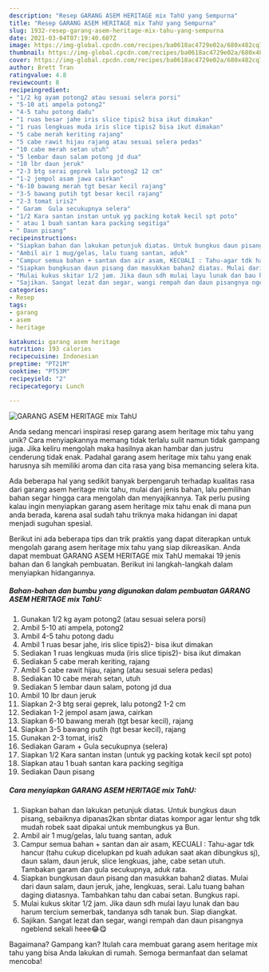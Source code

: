 ```yaml
---
description: "Resep GARANG ASEM HERITAGE mix TahU yang Sempurna"
title: "Resep GARANG ASEM HERITAGE mix TahU yang Sempurna"
slug: 1932-resep-garang-asem-heritage-mix-tahu-yang-sempurna
date: 2021-03-04T07:19:40.607Z
image: https://img-global.cpcdn.com/recipes/ba0618ac4729e02a/680x482cq70/garang-asem-heritage-mix-tahu-foto-resep-utama.jpg
thumbnail: https://img-global.cpcdn.com/recipes/ba0618ac4729e02a/680x482cq70/garang-asem-heritage-mix-tahu-foto-resep-utama.jpg
cover: https://img-global.cpcdn.com/recipes/ba0618ac4729e02a/680x482cq70/garang-asem-heritage-mix-tahu-foto-resep-utama.jpg
author: Brett Tran
ratingvalue: 4.8
reviewcount: 8
recipeingredient:
- "1/2 kg ayam potong2 atau sesuai selera porsi"
- "5-10 ati ampela potong2"
- "4-5 tahu potong dadu"
- "1 ruas besar jahe iris slice tipis2 bisa ikut dimakan"
- "1 ruas lengkuas muda iris slice tipis2 bisa ikut dimakan"
- "5 cabe merah keriting rajang"
- "5 cabe rawit hijau rajang atau sesuai selera pedas"
- "10 cabe merah setan utuh"
- "5 lembar daun salam potong jd dua"
- "10 lbr daun jeruk"
- "2-3 btg serai geprek lalu potong2 12 cm"
- "1-2 jempol asam jawa cairkan"
- "6-10 bawang merah tgt besar kecil rajang"
- "3-5 bawang putih tgt besar kecil rajang"
- "2-3 tomat iris2"
- " Garam  Gula secukupnya selera"
- "1/2 Kara santan instan untuk yg packing kotak kecil spt poto"
- " atau 1 buah santan kara packing segitiga"
- " Daun pisang"
recipeinstructions:
- "Siapkan bahan dan lakukan petunjuk diatas. Untuk bungkus daun pisang, sebaiknya dipanas2kan sbntar diatas kompor agar lentur shg tdk mudah robek saat dipakai untuk membungkus ya Bun."
- "Ambil air 1 mug/gelas, lalu tuang santan, aduk"
- "Campur semua bahan + santan dan air asam, KECUALI : Tahu-agar tdk hancur (tahu cukup dicelupkan pd kuah adukan saat akan dibungkus sj), daun salam, daun jeruk, slice lengkuas, jahe, cabe setan utuh. Tambakan garam dan gula secukupnya, aduk rata."
- "Siapkan bungkusan daun pisang dan masukkan bahan2 diatas. Mulai dari daun salam, daun jeruk, jahe, lengkuas, serai. Lalu tuang bahan daging diatasnya. Tambahkan tahu dan cabai setan. Bungkus rapi."
- "Mulai kukus skitar 1/2 jam. Jika daun sdh mulai layu lunak dan bau harum tercium semerbak, tandanya sdh tanak bun. Siap diangkat."
- "Sajikan. Sangat lezat dan segar, wangi rempah dan daun pisangnya ngeblend sekali heee😂😋"
categories:
- Resep
tags:
- garang
- asem
- heritage

katakunci: garang asem heritage 
nutrition: 193 calories
recipecuisine: Indonesian
preptime: "PT21M"
cooktime: "PT53M"
recipeyield: "2"
recipecategory: Lunch

---
```



![GARANG ASEM HERITAGE mix TahU](https://img-global.cpcdn.com/recipes/ba0618ac4729e02a/680x482cq70/garang-asem-heritage-mix-tahu-foto-resep-utama.jpg)

Anda sedang mencari inspirasi resep garang asem heritage mix tahu yang unik? Cara menyiapkannya memang tidak terlalu sulit namun tidak gampang juga. Jika keliru mengolah maka hasilnya akan hambar dan justru cenderung tidak enak. Padahal garang asem heritage mix tahu yang enak harusnya sih memiliki aroma dan cita rasa yang bisa memancing selera kita.



Ada beberapa hal yang sedikit banyak berpengaruh terhadap kualitas rasa dari garang asem heritage mix tahu, mulai dari jenis bahan, lalu pemilihan bahan segar hingga cara mengolah dan menyajikannya. Tak perlu pusing kalau ingin menyiapkan garang asem heritage mix tahu enak di mana pun anda berada, karena asal sudah tahu triknya maka hidangan ini dapat menjadi suguhan spesial.


Berikut ini ada beberapa tips dan trik praktis yang dapat diterapkan untuk mengolah garang asem heritage mix tahu yang siap dikreasikan. Anda dapat membuat GARANG ASEM HERITAGE mix TahU memakai 19 jenis bahan dan 6 langkah pembuatan. Berikut ini langkah-langkah dalam menyiapkan hidangannya.

<!--inarticleads1-->

##### Bahan-bahan dan bumbu yang digunakan dalam pembuatan GARANG ASEM HERITAGE mix TahU:

1. Gunakan 1/2 kg ayam potong2 (atau sesuai selera porsi)
1. Ambil 5-10 ati ampela, potong2
1. Ambil 4-5 tahu potong dadu
1. Ambil 1 ruas besar jahe, iris slice tipis2)- bisa ikut dimakan
1. Sediakan 1 ruas lengkuas muda (iris slice tipis2)- bisa ikut dimakan
1. Sediakan 5 cabe merah keriting, rajang
1. Ambil 5 cabe rawit hijau, rajang (atau sesuai selera pedas)
1. Sediakan 10 cabe merah setan, utuh
1. Sediakan 5 lembar daun salam, potong jd dua
1. Ambil 10 lbr daun jeruk
1. Siapkan 2-3 btg serai geprek, lalu potong2 1-2 cm
1. Sediakan 1-2 jempol asam jawa, cairkan
1. Siapkan 6-10 bawang merah (tgt besar kecil), rajang
1. Siapkan 3-5 bawang putih (tgt besar kecil), rajang
1. Gunakan 2-3 tomat, iris2
1. Sediakan  Garam + Gula secukupnya (selera)
1. Siapkan 1/2 Kara santan instan (untuk yg packing kotak kecil spt poto)
1. Siapkan  atau 1 buah santan kara packing segitiga
1. Sediakan  Daun pisang




<!--inarticleads2-->

##### Cara menyiapkan GARANG ASEM HERITAGE mix TahU:

1. Siapkan bahan dan lakukan petunjuk diatas. Untuk bungkus daun pisang, sebaiknya dipanas2kan sbntar diatas kompor agar lentur shg tdk mudah robek saat dipakai untuk membungkus ya Bun.
1. Ambil air 1 mug/gelas, lalu tuang santan, aduk
1. Campur semua bahan + santan dan air asam, KECUALI : Tahu-agar tdk hancur (tahu cukup dicelupkan pd kuah adukan saat akan dibungkus sj), daun salam, daun jeruk, slice lengkuas, jahe, cabe setan utuh. Tambakan garam dan gula secukupnya, aduk rata.
1. Siapkan bungkusan daun pisang dan masukkan bahan2 diatas. Mulai dari daun salam, daun jeruk, jahe, lengkuas, serai. Lalu tuang bahan daging diatasnya. Tambahkan tahu dan cabai setan. Bungkus rapi.
1. Mulai kukus skitar 1/2 jam. Jika daun sdh mulai layu lunak dan bau harum tercium semerbak, tandanya sdh tanak bun. Siap diangkat.
1. Sajikan. Sangat lezat dan segar, wangi rempah dan daun pisangnya ngeblend sekali heee😂😋




Bagaimana? Gampang kan? Itulah cara membuat garang asem heritage mix tahu yang bisa Anda lakukan di rumah. Semoga bermanfaat dan selamat mencoba!
